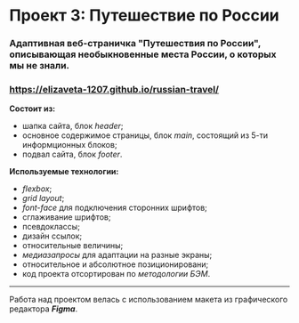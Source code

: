# Проект 3: Путешествие по России


### Адаптивная веб-страничка "Путешествия по России", описывающая необыкновенные места России, о которых мы не знали. 
### https://elizaveta-1207.github.io/russian-travel/


**Состоит из:**

- шапка сайта, блок _header_;
- основное содержимое страницы, блок _main_, состоящий из 5-ти информционных блоков;
- подвал сайта, блок _footer_.

**Используемые технологии:**

- _flexbox_;
- _grid layout_;
- _font-face_ для подключения сторонних шрифтов;
- сглаживание шрифтов;
- псевдоклассы;
- дизайн ссылок;
- относительные величины;
- _медиазапросы_ для адаптации на разные экраны;
- относительное и абсолютное позиционировани;
- код проекта отсортирован по _методологии БЭМ_. 

---

Работа над проектом велась с использованием макета из графического редактора **_Figma_**.
